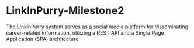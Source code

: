 # LinkInPurry-Milestone2
The LinkinPurry system serves as a social media platform for disseminating career-related information, utilizing a REST API and a Single Page Application (SPA) architecture.
